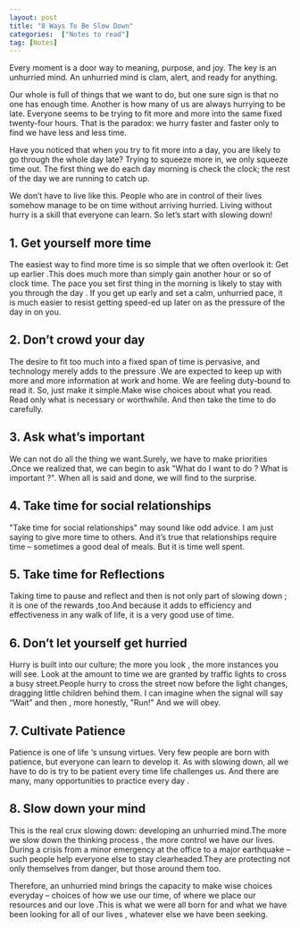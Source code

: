 ```yaml
---
layout: post
title: "8 Ways To Be Slow Down"
categories:  ["Notes to read"]
tag: [Notes]
---
```


Every moment is a door way to meaning, purpose, and joy. The key is an  unhurried mind. An  unhurried mind is clam, alert, and ready for anything.

Our whole is full of things that we want to do, but one sure sign is that no one has enough time. Another is how many of us are always hurrying to be late. Everyone seems to be trying to fit more and more into the same fixed twenty-four hours. That is the paradox: we hurry faster and faster only to find we have less and less time.
<!-- more -->

Have you noticed that when you try to fit more into a day, you are likely to go through the whole day late? Trying to squeeze more in, we only squeeze time out. The first thing we do each day morning is check the clock; the rest of the day we are running to catch up.

We don’t have to live like this. People who are in control of their lives somehow manage to be on time without arriving hurried. Living without hurry is a skill that everyone can learn. So let’s start with slowing down!

## 1. Get yourself more time


The easiest way to find more time is so simple that we often overlook it: Get up earlier .This does much more than simply gain another hour or so of clock time. The pace you set first thing in the morning is likely to stay with you through the day . If you get up early and set a calm, unhurried pace, it is much easier to resist getting speed-ed up later on as the pressure of the day in on you.


## 2. Don’t crowd your day


The desire to fit too much into a fixed span of time is pervasive, and technology merely adds to the pressure .We are expected to keep up with more and more information at work and home. We are feeling duty-bound  to read it. So, just make it simple.Make wise choices about what you read. Read only what is necessary or worthwhile. And then take the time to do carefully.


## 3. Ask what’s important


We can not do all the thing we want.Surely, we have to make priorities .Once we realized that, we can begin to ask "What do I want to do ? What is important ?". When all is said and done, we will find to the surprise.

## 4. Take time for social relationships

"Take time for social relationships" may sound like odd advice. I am just saying to give more time to others. And it’s true that relationships require time – sometimes a good deal of meals. But it is time well spent.


## 5. Take time for Reflections


Taking time to pause and reflect and then is not only part of slowing down ; it is one of the rewards ,too.And because it adds to efficiency and effectiveness in any walk of life, it is a very good use of time.


## 6. Don’t let yourself get hurried


Hurry is built into our culture; the more you look , the more instances you will see. Look at the amount to time we are granted by traffic lights to cross a busy street.People hurry to cross  the street now before the light changes, dragging little children  behind them. I can imagine when the signal will say “Wait” and then , more honestly, "Run!" And we will obey.


## 7. Cultivate Patience


Patience is one of life ‘s unsung virtues. Very few people are born with patience, but everyone can learn to develop it. As with slowing down, all we have to do is try to be patient every time life challenges us. And there are many, many opportunities to practice every day .


## 8. Slow down your mind


This is the real crux slowing down: developing an unhurried mind.The more we slow down the thinking process , the more control we have our lives. During a crisis from a minor emergency at the office to a major earthquake – such people help everyone else to stay clearheaded.They are protecting not only themselves from danger, but those around them too.

Therefore, an unhurried mind brings the capacity to make wise choices everyday – choices of how we use our time, of where we place our resources and our love .This is what we were all born for and what we have been looking for all of our lives , whatever else we have been seeking.
